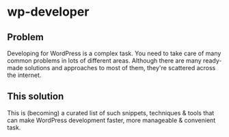# wp-developer

## Problem

Developing for WordPress is a complex task. You need to take care of many common problems in lots of different areas. Although there are many ready-made solutions and approaches to most of them, they're scattered across the internet.  

## This solution

This is (becoming) a curated list of such snippets, techniques & tools that can make WordPress development faster, more manageable & convenient task.

```
```
